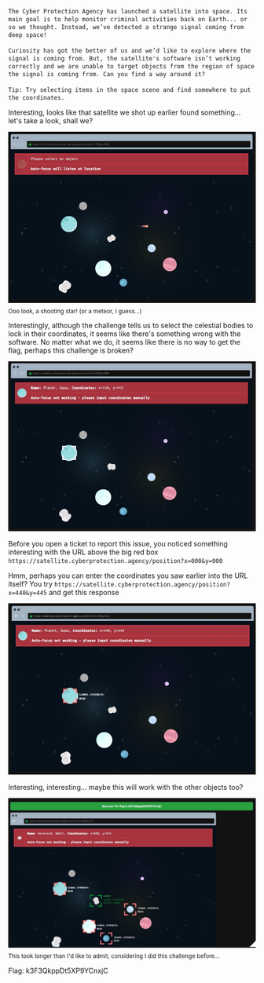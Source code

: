 ```
The Cyber Protection Agency has launched a satellite into space. Its main goal is to help monitor criminal activities back on Earth... or so we thought. Instead, we’ve detected a strange signal coming from deep space!

Curiosity has got the better of us and we’d like to explore where the signal is coming from. But, the satellite's software isn’t working correctly and we are unable to target objects from the region of space the signal is coming from. Can you find a way around it?

Tip: Try selecting items in the space scene and find somewhere to put the coordinates.
```

Interesting, looks like that satellite we shot up earlier found something... let's take a look, shall we?

![Challenge](firstcontact_challenge.jpg)
<sub> Ooo look, a shooting star! (or a meteor, I guess...)

Interestingly, although the challenge tells us to select the celestial bodies to lock in their coordinates, it seems like there's something wrong with the software. No matter what we do, it seems like there is no way to get the flag, perhaps this challenge is broken?

![Broken challenge, or is it?](firstcontact_challengebroken.jpg)

Before you open a ticket to report this issue, you noticed something interesting with the URL above the big red box<br>
`https://satellite.cyberprotection.agency/position?x=000&y=000`

Hmm, perhaps you can enter the coordinates you saw earlier into the URL itself? You try `https://satellite.cyberprotection.agency/position?x=440&y=445` and get this response

![URL Manipulation Response](firstcontact_urlmanipulation.jpg)

Interesting, interesting... maybe this will work with the other objects too?

![Flag obtained](firstcontact_flagobtained.jpg)
<sub>This took longer than I'd like to admit, considering I did this challenge before...

Flag: k3F3QkppDt5XP9YCnxjC